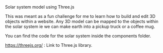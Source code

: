 Solar system model using Three.js

This was meant as a fun challenge for me to learn how to build and edit 3D objects within a website.
Any 3D model can be mapped to the objects within the solar system ie we can make earth into a pickup truck or a coffee mug.

You can find the code for the solar system inside the components folder.

https://threejs.org/ : Link to Three.js library.
